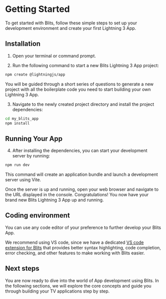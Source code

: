 # Getting Started

To get started with Blits, follow these simple steps to set up your development environment and create your first Lightning 3 App.

## Installation

1. Open your terminal or command prompt.

2. Run the following command to start a new Blits Lightning 3 App project:

```bash
npm create @lightningjs/app
```

 You will be guided through a short series of questions to generate a new project with all the boilerplate code you need to start building your own Lightning 3 App.

3. Navigate to the newly created project directory and install the project dependencies:

```bash
cd my_blits_app
npm install
```

## Running Your App

4. After installing the dependencies, you can start your development server by running:

```bash
npm run dev
```

This command will create an application bundle and launch a development server using Vite.

Once the server is up and running, open your web browser and navigate to the URL displayed in the console. Congratulations! You now have your brand new Blits Lightning 3 App up and running.

## Coding environment

You can use any code editor of your preference to further develop your Blits App.

We recommend using VS code, since we have a dedicated [VS code extension for Blits](https://marketplace.visualstudio.com/items?itemName=LightningJS.lightning-blits) that provides better syntax highlighting, code completion, error
checking, and other features to make working with Blits easier.

## Next steps

You are now ready to dive into the world of App development using Blits. In the following sections, we will explore the core concepts and guide you through building your TV applications step by step.
